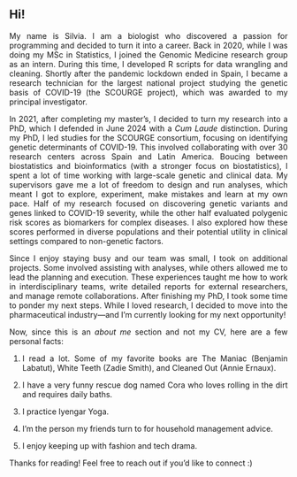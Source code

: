 
## Hi!

<span style="font-size: 15px;"><div style="text-align: justify"> 
My name is Silvia. I am a biologist who discovered a passion for programming and decided to turn it into a career. Back in 2020, while I was doing my MSc in Statistics, I joined the Genomic Medicine research group as an intern. During this time, I developed R scripts for data wrangling and cleaning. Shortly after the pandemic lockdown ended in Spain, I became a research technician for the largest national project studying the genetic basis of COVID-19 (the SCOURGE project), which was awarded to my principal investigator.

In 2021, after completing my master’s, I decided to turn my research into a PhD, which I defended in June 2024 with a _Cum Laude_ distinction. During my PhD, I led studies for the SCOURGE consortium, focusing on identifying genetic determinants of COVID-19. This involved collaborating with over 30 research centers across Spain and Latin America. Boucing between biostatistics and bioinformatics (with a stronger focus on biostatistics), I spent a lot of time working with large-scale genetic and clinical data. My supervisors gave me a lot of freedom to design and run analyses, which meant I got to explore, experiment, make mistakes and learn at my own pace.  Half of my research focused on discovering genetic variants and genes linked to COVID-19 severity, while the other half evaluated polygenic risk scores as biomarkers for complex diseases. I also explored how these scores performed in diverse populations and their potential utility in clinical settings compared to non-genetic factors.

Since I enjoy staying busy and our team was small, I took on additional projects. Some involved assisting with analyses, while others allowed me to lead the planning and execution. These experiences taught me how to work in interdisciplinary teams, write detailed reports for external researchers, and manage remote collaborations. After finishing my PhD, I took some time to ponder my next steps. While I loved research, I decided to move into the pharmaceutical industry—and I’m currently looking for my next opportunity!

Now, since this is an _about me_ section and not my CV, here are a few personal facts:

1. I read a lot. Some of my favorite books are The Maniac (Benjamin Labatut), White Teeth (Zadie Smith), and Cleaned Out (Annie Ernaux).

2. I have a very funny rescue dog named Cora who loves rolling in the dirt and requires daily baths.

3. I practice Iyengar Yoga.

4. I’m the person my friends turn to for household management advice.

5. I enjoy keeping up with fashion and tech drama.

Thanks for reading! Feel free to reach out if you’d like to connect :)

</span></div> 